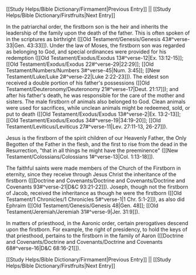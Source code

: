 [[Study Helps/Bible Dictionary/Firmament|Previous Entry]]  ||  [[Study Helps/Bible Dictionary/Firstfruits|Next Entry]]

 In the patriarchal order, the firstborn son is the heir and inherits the leadership of the family upon the death of the father. This is often spoken of in the scriptures as birthright ([[Old Testament/Genesis/Genesis 43#^verse-33|Gen. 43:33]]). Under the law of Moses, the firstborn son was regarded as belonging to God, and special ordinances were provided for his redemption ([[Old Testament/Exodus/Exodus 13#^verse-12|Ex. 13:12-15]]; [[Old Testament/Exodus/Exodus 22#^verse-29|22:29]]; [[Old Testament/Numbers/Numbers 3#^verse-45|Num. 3:45]]; [[New Testament/Luke/Luke 2#^verse-22|Luke 2:22-23]]). The eldest son received a double portion of his father's possessions ([[Old Testament/Deuteronomy/Deuteronomy 21#^verse-17|Deut. 21:17]]); and after his father's death, he was responsible for the care of the mother and sisters. The male firstborn of animals also belonged to God. Clean animals were used for sacrifices, while unclean animals might be redeemed, sold, or put to death ([[Old Testament/Exodus/Exodus 13#^verse-2|Ex. 13:2-13]]; [[Old Testament/Exodus/Exodus 34#^verse-19|34:19-20]]; [[Old Testament/Leviticus/Leviticus 27#^verse-11|Lev. 27:11-13, 26-27]]).

 Jesus is the firstborn of the spirit children of our Heavenly Father, the Only Begotten of the Father in the flesh, and the first to rise from the dead in the Resurrection, "that in all things he might have the preeminence" ([[New Testament/Colossians/Colossians 1#^verse-13|Col. 1:13-18]]).

 The faithful saints were made members of the Church of the Firstborn in eternity, since they receive through Jesus Christ the inheritance of the firstborn ([[Doctrine and Covenants/Doctrine and Covenants/Doctrine and Covenants 93#^verse-21|D&C 93:21-22]]). Joseph, though not the firstborn of Jacob, received the inheritance as though he were the firstborn ([[Old Testament/1 Chronicles/1 Chronicles 5#^verse-1|1 Chr. 5:1-2]]), as also did Ephraim ([[Old Testament/Genesis/Genesis 48|Gen. 48]]; [[Old Testament/Jeremiah/Jeremiah 31#^verse-9|Jer. 31:9]]).

 In matters of priesthood, in the Aaronic order, certain prerogatives descend upon the firstborn. For example, the right of presidency, to hold the keys of that priesthood, pertains to the firstborn in the family of Aaron ([[Doctrine and Covenants/Doctrine and Covenants/Doctrine and Covenants 68#^verse-16|D&C 68:16-21]]).

[[Study Helps/Bible Dictionary/Firmament|Previous Entry]]  ||  [[Study Helps/Bible Dictionary/Firstfruits|Next Entry]]